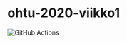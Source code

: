 # ohtu-2020-viikko1

![GitHub Actions](https://github.com/Vekkumasa/ohtu-2020-viikko1/workflows/Java%20CI%20with%20Gradle/badge.svg)
